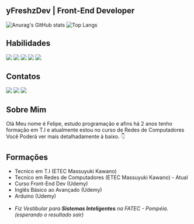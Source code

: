## yFreshzDev | Front-End Developer
![Anurag's GitHub stats](https://github-readme-stats.vercel.app/api?username=yfreshzdev&show_icons=true&theme=dark)
![Top Langs](https://github-readme-stats.vercel.app/api/top-langs/?username=yfreshzdev&show&layout=compact&theme=dark)

## Habilidades
<div>
<img src="https://img.shields.io/badge/JavaScript-F7DF1E?style=for-the-badge&logo=javascript&logoColor=black">
<img src="https://img.shields.io/badge/HTML5-E34F26?style=for-the-badge&logo=html5&logoColor=white">
<img src="https://img.shields.io/badge/CSS3-1572B6?style=for-the-badge&logo=css3&logoColor=white">
<img src="https://img.shields.io/badge/PHP-777BB4?style=for-the-badge&logo=php&logoColor=white">
<img src="https://img.shields.io/badge/MySQL-00000F?style=for-the-badge&logo=mysql&logoColor=white">
</div>

## Contatos 
<div> 
  <a href="https://www.instagram.com/yfreshz/" target="_blank"><img src="https://img.shields.io/badge/-Instagram-%23E4405F?style=for-the-badge&logo=instagram&logoColor=white" target="_blank"></a>
  <a href = "mailto:felipemrbarros@gmail.com"><img src="https://img.shields.io/badge/-Gmail-%23333?style=for-the-badge&logo=gmail&logoColor=white" target="_blank"></a>
  <a href="https://www.linkedin.com/in/felipe-moura-112754287/" target="_blank"><img src="https://img.shields.io/badge/-LinkedIn-%230077B5?style=for-the-badge&logo=linkedin&logoColor=white" target="_blank"></a> 
</div>

## Sobre Mim
Olá Meu nome é Felipe, estudo programação e afins há 2 anos tenho formação em T.I e atualmente estou no curso de Redes de Computadores <br> Você Poderá ver mais detalhadamente à baixo. 👇

## Formações
- Tecnico em T.I (ETEC Massuyuki Kawano)
- Tecnico em Redes  de Computadores (ETEC Massuyuki Kawano) - Atual
- Curso Front-End Dev (Udemy)
- Inglês Básico ao Avançado (Udemy)
- Arduíno (Udemy)
  <br><br>
- <i>Fiz Vestibular para <b>Sistemas Inteligentes</b> na FATEC - Pompéia. (esperando o resultado sair)</i>
